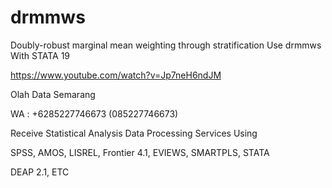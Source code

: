 # drmmws
Doubly-robust marginal mean weighting through stratification Use drmmws With STATA 19

https://www.youtube.com/watch?v=Jp7neH6ndJM

Olah Data Semarang

WA : +6285227746673 (085227746673)

Receive Statistical Analysis Data Processing Services Using

SPSS, AMOS, LISREL, Frontier 4.1, EVIEWS, SMARTPLS, STATA

DEAP 2.1, ETC
